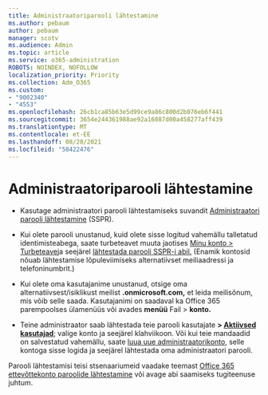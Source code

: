 ```yaml
---
title: Administraatoriparooli lähtestamine
ms.author: pebaum
author: pebaum
manager: scotv
ms.audience: Admin
ms.topic: article
ms.service: o365-administration
ROBOTS: NOINDEX, NOFOLLOW
localization_priority: Priority
ms.collection: Adm_O365
ms.custom:
- "9002340"
- "4553"
ms.openlocfilehash: 26cb1ca85b63e5d99ce9a86c800d2b076eb6f441
ms.sourcegitcommit: 3654e244361988ae92a16087d00a458277aff439
ms.translationtype: MT
ms.contentlocale: et-EE
ms.lasthandoff: 08/20/2021
ms.locfileid: "58422476"
---
```

# <a name="admin-password-reset"></a>Administraatoriparooli lähtestamine

- Kasutage administraatori parooli lähtestamiseks suvandit [Administraatori parooli lähtestamine](https://passwordreset.microsoftonline.com/) (SSPR).

- Kui olete parooli unustanud, kuid olete sisse logitud vahemällu talletatud identimisteabega, saate turbeteavet muuta jaotises [Minu konto > Turbeteave](https://mysignins.microsoft.com/security-info)ja seejärel [lähtestada parooli SSPR-i abil.](https://passwordreset.microsoftonline.com/) (Enamik kontosid nõuab lähtestamise lõpuleviimiseks alternatiivset meiliaadressi ja telefoninumbrit.)

- Kui olete oma kasutajanime unustanud, otsige oma alternatiivsest/isiklikust meilist **.onmicrosoft.com,** et leida meilisõnum, mis võib selle saada.  Kasutajanimi on saadaval ka Office 365 parempoolses ülamenüüs või avades **menüü** Fail  >  **konto.**

- Teine administraator saab lähtestada teie parooli kasutajate **> [Aktiivsed kasutajad](https://portal.office.com/adminportal/home#/users)**; valige konto ja seejärel klahviikoon.  Või kui teie mandaadid on salvestatud vahemällu, saate [luua uue administraatorikonto](https://portal.office.com/adminportal/home#/users), selle kontoga sisse logida ja seejärel lähtestada oma administraatori parooli.

Parooli lähtestamisi teisi stsenaariumeid vaadake teemast [Office 365 ettevõttekonto paroolide lähtestamine](https://docs.microsoft.com/microsoft-365/admin/add-users/reset-passwords) või avage abi saamiseks tugiteenuse juhtum.
